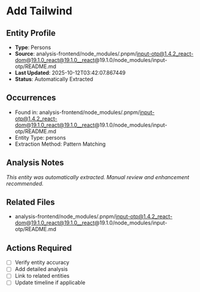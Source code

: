 # Add Tailwind

## Entity Profile
- **Type**: Persons
- **Source**: analysis-frontend/node_modules/.pnpm/input-otp@1.4.2_react-dom@19.1.0_react@19.1.0__react@19.1.0/node_modules/input-otp/README.md
- **Last Updated**: 2025-10-12T03:42:07.867449
- **Status**: Automatically Extracted

## Occurrences
- Found in: analysis-frontend/node_modules/.pnpm/input-otp@1.4.2_react-dom@19.1.0_react@19.1.0__react@19.1.0/node_modules/input-otp/README.md
- Entity Type: persons
- Extraction Method: Pattern Matching

## Analysis Notes
*This entity was automatically extracted. Manual review and enhancement recommended.*

## Related Files
- analysis-frontend/node_modules/.pnpm/input-otp@1.4.2_react-dom@19.1.0_react@19.1.0__react@19.1.0/node_modules/input-otp/README.md

## Actions Required
- [ ] Verify entity accuracy
- [ ] Add detailed analysis
- [ ] Link to related entities
- [ ] Update timeline if applicable
